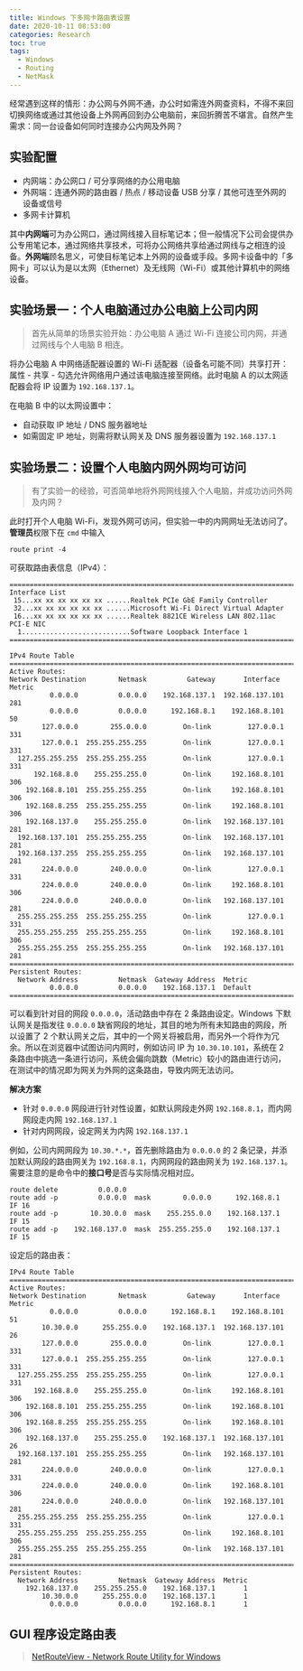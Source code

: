 ```yaml
---
title: Windows 下多网卡路由表设置
date: 2020-10-11 08:53:00
categories: Research
toc: true
tags:
  - Windows
  - Routing
  - NetMask
---
```


经常遇到这样的情形：办公网与外网不通，办公时如需连外网查资料，不得不来回切换网络或通过其他设备上外网再回到办公电脑前，来回折腾苦不堪言。自然产生需求：同一台设备如何同时连接办公内网及外网？

<!-- more -->

## 实验配置

- 内网端：办公网口 / 可分享网络的办公用电脑
- 外网端：连通外网的路由器 / 热点 / 移动设备 USB 分享 / 其他可连至外网的设备或信号
- 多网卡计算机

其中**内网端**可为办公网口，通过网线接入目标笔记本；但一般情况下公司会提供办公专用笔记本，通过网络共享技术，可将办公网络共享给通过网线与之相连的设备。**外网端**顾名思义，可使目标笔记本上外网的设备或手段。多网卡设备中的「多网卡」可以认为是以太网（Ethernet）及无线网（Wi-Fi）或其他计算机中的网络设备。

## 实验场景一：个人电脑通过办公电脑上公司内网

> 首先从简单的场景实验开始：办公电脑 A 通过 Wi-Fi 连接公司内网，并通过网线与个人电脑 B 相连。

将办公电脑 A 中网络适配器设置的 Wi-Fi 适配器（设备名可能不同）共享打开：属性 - 共享 - 勾选允许网络用户通过该电脑连接至网络。此时电脑 A 的以太网适配器会将 IP 设置为 `192.168.137.1`。

在电脑 B 中的以太网设置中：

- 自动获取 IP 地址 / DNS 服务器地址
- 如需固定 IP 地址，则需将默认网关及 DNS 服务器设置为 `192.168.137.1`

## 实验场景二：设置个人电脑内网外网均可访问

> 有了实验一的经验，可否简单地将外网网线接入个人电脑，并成功访问外网及内网？

此时打开个人电脑 Wi-Fi，发现外网可访问，但实验一中的内网网址无法访问了。**管理员**权限下在 `cmd` 中输入

```Bat
route print -4
```

可获取路由表信息（IPv4）：

```
===========================================================================
Interface List
 15...xx xx xx xx xx xx ......Realtek PCIe GbE Family Controller
 32...xx xx xx xx xx xx ......Microsoft Wi-Fi Direct Virtual Adapter
 16...xx xx xx xx xx xx ......Realtek 8821CE Wireless LAN 802.11ac PCI-E NIC
  1...........................Software Loopback Interface 1
===========================================================================

IPv4 Route Table
===========================================================================
Active Routes:
Network Destination        Netmask          Gateway       Interface  Metric
          0.0.0.0          0.0.0.0    192.168.137.1  192.168.137.101    281
          0.0.0.0          0.0.0.0      192.168.8.1    192.168.8.101     50
        127.0.0.0        255.0.0.0         On-link         127.0.0.1    331
        127.0.0.1  255.255.255.255         On-link         127.0.0.1    331
  127.255.255.255  255.255.255.255         On-link         127.0.0.1    331
      192.168.8.0    255.255.255.0         On-link     192.168.8.101    306
    192.168.8.101  255.255.255.255         On-link     192.168.8.101    306
    192.168.8.255  255.255.255.255         On-link     192.168.8.101    306
    192.168.137.0    255.255.255.0         On-link   192.168.137.101    281
  192.168.137.101  255.255.255.255         On-link   192.168.137.101    281
  192.168.137.255  255.255.255.255         On-link   192.168.137.101    281
        224.0.0.0        240.0.0.0         On-link         127.0.0.1    331
        224.0.0.0        240.0.0.0         On-link     192.168.8.101    306
        224.0.0.0        240.0.0.0         On-link   192.168.137.101    281
  255.255.255.255  255.255.255.255         On-link         127.0.0.1    331
  255.255.255.255  255.255.255.255         On-link     192.168.8.101    306
  255.255.255.255  255.255.255.255         On-link   192.168.137.101    281
===========================================================================
Persistent Routes:
  Network Address          Netmask  Gateway Address  Metric
          0.0.0.0          0.0.0.0    192.168.137.1  Default
===========================================================================
```

可以看到针对目的网段 `0.0.0.0`，活动路由中存在 2 条路由设定。Windows 下默认网关是指发往 `0.0.0.0` 缺省网段的地址，其目的地为所有未知路由的网段，所以设置了 2 个默认网关之后，其中的一个网关将被启用，而另外一个将作为冗余。所以在浏览器中试图访问内网时，例如访问 IP 为 `10.30.10.101`，系统在 2 条路由中挑选一条进行访问，系统会偏向跳数（Metric）较小的路由进行访问，在测试中的情况即为网关为外网的这条路由，导致内网无法访问。

**解决方案**

- 针对 `0.0.0.0` 网段进行针对性设置，如默认网段走外网 `192.168.8.1`，而内网网段走内网 `192.168.137.1`
- 针对内网网段，设定网关为内网 `192.168.137.1`

例如，公司内网网段为 `10.30.*.*`，首先删除路由为 `0.0.0.0` 的 2 条记录，并添加默认网段的路由网关为 `192.168.8.1`，内网网段的路由网关为 `192.168.137.1`。需要注意的是命令中的**接口号**是否与实际情况相对应。

```Bat
route delete          0.0.0.0
route add -p          0.0.0.0  mask        0.0.0.0      192.168.8.1   IF 16
route add -p        10.30.0.0  mask    255.255.0.0    192.168.137.1   IF 15
route add -p    192.168.137.0  mask  255.255.255.0    192.168.137.1   IF 15
```

设定后的路由表：

```
IPv4 Route Table
===========================================================================
Active Routes:
Network Destination        Netmask          Gateway       Interface  Metric
          0.0.0.0          0.0.0.0      192.168.8.1    192.168.8.101     51
        10.30.0.0      255.255.0.0    192.168.137.1  192.168.137.101     26
        127.0.0.0        255.0.0.0         On-link         127.0.0.1    331
        127.0.0.1  255.255.255.255         On-link         127.0.0.1    331
  127.255.255.255  255.255.255.255         On-link         127.0.0.1    331
      192.168.8.0    255.255.255.0         On-link     192.168.8.101    306
    192.168.8.101  255.255.255.255         On-link     192.168.8.101    306
    192.168.8.255  255.255.255.255         On-link     192.168.8.101    306
    192.168.137.0    255.255.255.0    192.168.137.1  192.168.137.101     26
  192.168.137.101  255.255.255.255         On-link   192.168.137.101    281
        224.0.0.0        240.0.0.0         On-link         127.0.0.1    331
        224.0.0.0        240.0.0.0         On-link     192.168.8.101    306
        224.0.0.0        240.0.0.0         On-link   192.168.137.101    281
  255.255.255.255  255.255.255.255         On-link         127.0.0.1    331
  255.255.255.255  255.255.255.255         On-link     192.168.8.101    306
  255.255.255.255  255.255.255.255         On-link   192.168.137.101    281
===========================================================================
Persistent Routes:
  Network Address          Netmask  Gateway Address  Metric
    192.168.137.0    255.255.255.0    192.168.137.1       1
        10.30.0.0      255.255.0.0    192.168.137.1       1
          0.0.0.0          0.0.0.0      192.168.8.1       1
```

## GUI 程序设定路由表

> [NetRouteView - Network Route Utility for Windows][NetRouteView]

[NetRouteView]: https://www.nirsoft.net/utils/network_route_view.html
